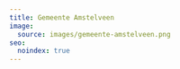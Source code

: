 ```yaml
---
title: Gemeente Amstelveen
image:
  source: images/gemeente-amstelveen.png
seo:
  noindex: true
---
```

